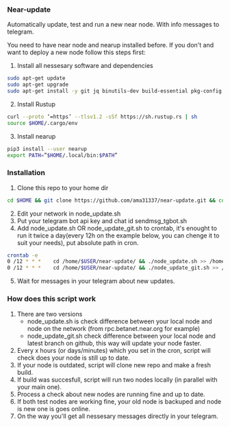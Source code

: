 ### Near-update
Automatically update, test and run a new near node.
With info messages to telegram.

You need to have near node and nearup installed before. If you don't and want to deploy a new node follow this steps first:
 1. Install all nessesary software and dependencies
```sh
sudo apt-get update
sudo apt-get upgrade
sudo apt-get install -y git jq binutils-dev build-essential pkg-config libssl-dev libcurl4-openssl-dev zlib1g-dev libdw-dev libiberty-dev cmake gcc g++ python protobuf-compiler python3 python3-pip llvm clang 
```
 2. Install Rustup
```sh
curl --proto ‘=https’ --tlsv1.2 -sSf https://sh.rustup.rs | sh
source $HOME/.cargo/env
```
 3. Install nearup
```sh
pip3 install --user nearup
export PATH=”$HOME/.local/bin:$PATH”
```

### Installation
 1. Clone this repo to your home dir
```sh
cd $HOME && git clone https://github.com/ama31337/near-update.git && cd ./near-update && chmod +x ./*.sh
```
 2. Edit your network in node_update.sh
 3. Put your telegram bot api key and chat id sendmsg_tgbot.sh
 4. Add node_update.sh OR node_update_git.sh to crontab, it's enought to run it twice a day(every 12h on the example below, you can chenge it to suit your needs), put absolute path in cron.
```sh
crontab -e
0 /12 * * *    cd /home/$USER/near-update/ && ./node_update.sh >> /home/$USER/near-update/node_update.log
0 /12 * * *    cd /home/$USER/near-update/ && ./node_update_git.sh >> /home/$USER/near-update/node_update.log
```
 5. Wait for messages in your telegram about new updates.

### How does this script work
 1. There are two versions
    - node_update.sh is check difference between your local node and node on the network (from rpc.betanet.near.org for example)
    - node_update_git.sh check difference between your local node and latest branch on github, this way will update your node faster.
 2. Every x hours (or days/minutes) which you set in the cron, script will check does your node is still up to date.
 3. If your node is outdated, script will clone new repo and make a fresh build.
 4. If build was succesfull, script will run two nodes locally (in parallel with your main one).
 5. Process a check about new nodes are running fine and up to date.
 6. If both test nodes are working fine, your old node is backuped and node is new one is goes online.
 7. On the way you'll get all nessesary messages directly in your telegram.
